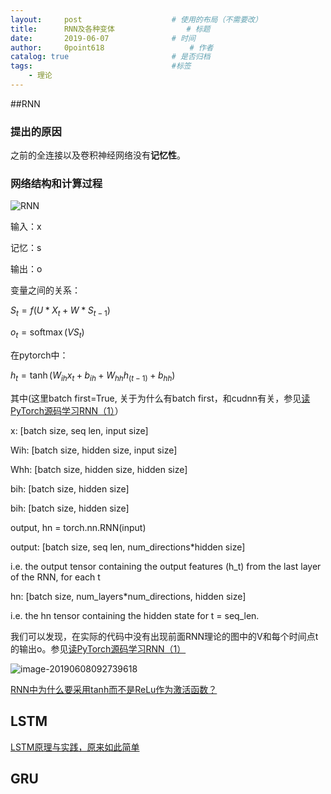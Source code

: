 ```yaml
---
layout:     post   				    # 使用的布局（不需要改）
title:      RNN及各种变体				# 标题 
date:       2019-06-07 				# 时间
author:     0point618					# 作者
catalog: true 						# 是否归档
tags:								#标签
    - 理论
---
```




##RNN

### 提出的原因

之前的全连接以及卷积神经网络没有**记忆性**。



### 网络结构和计算过程



![RNN](/Users/rainbow0618/Documents/GitHub/0point618.github.io/_posts/006tNc79ly1g3sd0errcxj31400u040j-20190607100045139.jpg)

输入：x

记忆：s

输出：o

变量之间的关系：

$S_{t}=f\left(U * X_{t}+W * S_{t-1}\right)$

$o_{t}=\operatorname{softmax}\left(V S_{t}\right)$

在pytorch中：

$h_{t}=\tanh \left(W_{i h} x_{t}+b_{i h}+W_{h h} h_{(t-1)}+b_{h h}\right)$

其中(这里batch first=True, 关于为什么有batch first，和cudnn有关，参见[读PyTorch源码学习RNN（1）](https://zhuanlan.zhihu.com/p/32103001)）

x: [batch size, seq len, input size]

Wih: [batch size, hidden size, input size]

Whh: [batch size, hidden size, hidden size]

bih: [batch size, hidden size]

bih: [batch size, hidden size]

output, hn = torch.nn.RNN(input) 

output: [batch size, seq len, num_directions*hidden size]

i.e. the output tensor containing the output features (h_t) from the last layer of the RNN, for each t

hn: [batch size, num_layers*num_directions, hidden size]

i.e. the hn tensor containing the hidden state for t = seq_len.

我们可以发现，在实际的代码中没有出现前面RNN理论的图中的V和每个时间点t的输出o。参见[读PyTorch源码学习RNN（1）](https://zhuanlan.zhihu.com/p/32103001)

![image-20190608092739618](/Users/rainbow0618/Documents/GitHub/0point618.github.io/_posts/image-20190608092739618.png)

[RNN中为什么要采用tanh而不是ReLu作为激活函数？](https://www.zhihu.com/question/61265076)

## LSTM

[LSTM原理与实践，原来如此简单](https://zhuanlan.zhihu.com/p/51870057)

## GRU















